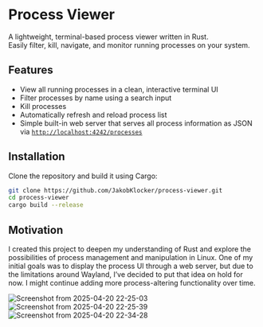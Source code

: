 # Process Viewer

A lightweight, terminal-based process viewer written in Rust.  
Easily filter, kill, navigate, and monitor running processes on your system.

## Features

- View all running processes in a clean, interactive terminal UI
- Filter processes by name using a search input
- Kill processes
- Automatically refresh and reload process list
- Simple built-in web server that serves all process information as JSON via [`http://localhost:4242/processes`](http://localhost:4242/processes)

## Installation

Clone the repository and build it using Cargo:

```bash
git clone https://github.com/JakobKlocker/process-viewer.git
cd process-viewer
cargo build --release
```
## Motivation

I created this project to deepen my understanding of Rust and explore the possibilities of process management and manipulation in Linux. One of my initial goals was to display the process UI through a web server, but due to the limitations around Wayland, I’ve decided to put that idea on hold for now.
I might continue adding more process-altering functionality over time.

![Screenshot from 2025-04-20 22-25-03](https://github.com/user-attachments/assets/33ba5a18-576e-4a61-97f8-08bacfc109b9)
![Screenshot from 2025-04-20 22-25-39](https://github.com/user-attachments/assets/b7b3fd4b-ffd0-4b60-9c3b-98a943cd5bed)
![Screenshot from 2025-04-20 22-34-28](https://github.com/user-attachments/assets/91ea83ff-7223-43eb-b5d8-636038ea5137)
